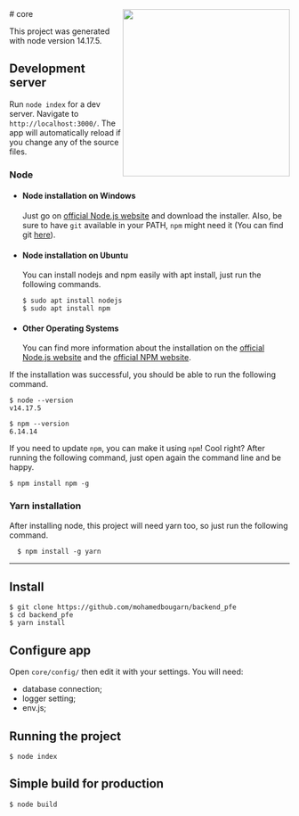 <img src="https://mpng.subpng.com/20180425/jrw/kisspng-node-js-javascript-web-application-express-js-comp-5ae0f84e2a4242.1423638015246930701731.jpg" width=300 height=300 align="right">
# core

This project was generated with node version 14.17.5.

## Development server

Run `node index` for a dev server. Navigate to `http://localhost:3000/`. The app will automatically reload if you change any of the source files.

### Node
- #### Node installation on Windows

  Just go on [official Node.js website](https://nodejs.org/) and download the installer.
Also, be sure to have `git` available in your PATH, `npm` might need it (You can find git [here](https://git-scm.com/)).

- #### Node installation on Ubuntu

  You can install nodejs and npm easily with apt install, just run the following commands.

      $ sudo apt install nodejs
      $ sudo apt install npm

- #### Other Operating Systems
  You can find more information about the installation on the [official Node.js website](https://nodejs.org/) and the [official NPM website](https://npmjs.org/).

If the installation was successful, you should be able to run the following command.

    $ node --version
    v14.17.5

    $ npm --version
    6.14.14

If you need to update `npm`, you can make it using `npm`! Cool right? After running the following command, just open again the command line and be happy.

    $ npm install npm -g

###
### Yarn installation
  After installing node, this project will need yarn too, so just run the following command.

      $ npm install -g yarn

---

## Install

    $ git clone https://github.com/mohamedbougarn/backend_pfe
    $ cd backend_pfe
    $ yarn install

## Configure app

Open `core/config/` then edit it with your settings. You will need:

- database connection;
- logger setting;
- env.js;

## Running the project

    $ node index

## Simple build for production

    $ node build
